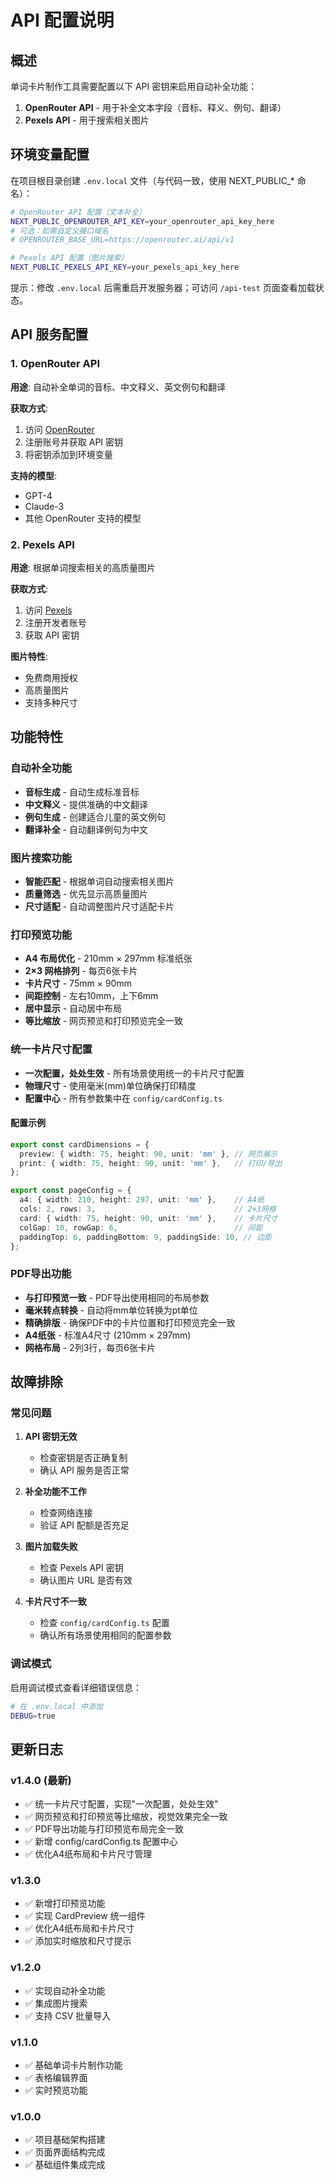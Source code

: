 # API 配置说明

## 概述

单词卡片制作工具需要配置以下 API 密钥来启用自动补全功能：

1. **OpenRouter API** - 用于补全文本字段（音标、释义、例句、翻译）
2. **Pexels API** - 用于搜索相关图片

## 环境变量配置

在项目根目录创建 `.env.local` 文件（与代码一致，使用 NEXT_PUBLIC_* 命名）：

```bash
# OpenRouter API 配置（文本补全）
NEXT_PUBLIC_OPENROUTER_API_KEY=your_openrouter_api_key_here
# 可选：如需自定义接口域名
# OPENROUTER_BASE_URL=https://openrouter.ai/api/v1

# Pexels API 配置（图片搜索）
NEXT_PUBLIC_PEXELS_API_KEY=your_pexels_api_key_here
```

提示：修改 `.env.local` 后需重启开发服务器；可访问 `/api-test` 页面查看加载状态。

## API 服务配置

### 1. OpenRouter API

**用途**: 自动补全单词的音标、中文释义、英文例句和翻译

**获取方式**:
1. 访问 [OpenRouter](https://openrouter.ai/)
2. 注册账号并获取 API 密钥
3. 将密钥添加到环境变量

**支持的模型**:
- GPT-4
- Claude-3
- 其他 OpenRouter 支持的模型

### 2. Pexels API

**用途**: 根据单词搜索相关的高质量图片

**获取方式**:
1. 访问 [Pexels](https://www.pexels.com/api/)
2. 注册开发者账号
3. 获取 API 密钥

**图片特性**:
- 免费商用授权
- 高质量图片
- 支持多种尺寸

## 功能特性

### 自动补全功能

- **音标生成** - 自动生成标准音标
- **中文释义** - 提供准确的中文翻译
- **例句生成** - 创建适合儿童的英文例句
- **翻译补全** - 自动翻译例句为中文

### 图片搜索功能

- **智能匹配** - 根据单词自动搜索相关图片
- **质量筛选** - 优先显示高质量图片
- **尺寸适配** - 自动调整图片尺寸适配卡片

### 打印预览功能

- **A4 布局优化** - 210mm × 297mm 标准纸张
- **2×3 网格排列** - 每页6张卡片
- **卡片尺寸** - 75mm × 90mm
- **间距控制** - 左右10mm，上下6mm
- **居中显示** - 自动居中布局
- **等比缩放** - 网页预览和打印预览完全一致

### 统一卡片尺寸配置

- **一次配置，处处生效** - 所有场景使用统一的卡片尺寸配置
- **物理尺寸** - 使用毫米(mm)单位确保打印精度
- **配置中心** - 所有参数集中在 `config/cardConfig.ts`

#### 配置示例
```typescript
export const cardDimensions = {
  preview: { width: 75, height: 90, unit: 'mm' }, // 网页展示
  print: { width: 75, height: 90, unit: 'mm' },   // 打印/导出
};

export const pageConfig = {
  a4: { width: 210, height: 297, unit: 'mm' },    // A4纸
  cols: 2, rows: 3,                               // 2×3网格
  card: { width: 75, height: 90, unit: 'mm' },    // 卡片尺寸
  colGap: 10, rowGap: 6,                          // 间距
  paddingTop: 6, paddingBottom: 9, paddingSide: 10, // 边距
};
```

### PDF导出功能

- **与打印预览一致** - PDF导出使用相同的布局参数
- **毫米转点转换** - 自动将mm单位转换为pt单位
- **精确排版** - 确保PDF中的卡片位置和打印预览完全一致
- **A4纸张** - 标准A4尺寸 (210mm × 297mm)
- **网格布局** - 2列3行，每页6张卡片

## 故障排除

### 常见问题

1. **API 密钥无效**
   - 检查密钥是否正确复制
   - 确认 API 服务是否正常

2. **补全功能不工作**
   - 检查网络连接
   - 验证 API 配额是否充足

3. **图片加载失败**
   - 检查 Pexels API 密钥
   - 确认图片 URL 是否有效

4. **卡片尺寸不一致**
   - 检查 `config/cardConfig.ts` 配置
   - 确认所有场景使用相同的配置参数

### 调试模式

启用调试模式查看详细错误信息：

```bash
# 在 .env.local 中添加
DEBUG=true
```

## 更新日志

### v1.4.0 (最新)
- ✅ 统一卡片尺寸配置，实现"一次配置，处处生效"
- ✅ 网页预览和打印预览等比缩放，视觉效果完全一致
- ✅ PDF导出功能与打印预览布局完全一致
- ✅ 新增 config/cardConfig.ts 配置中心
- ✅ 优化A4纸布局和卡片尺寸管理

### v1.3.0
- ✅ 新增打印预览功能
- ✅ 实现 CardPreview 统一组件
- ✅ 优化A4纸布局和卡片尺寸
- ✅ 添加实时缩放和尺寸提示

### v1.2.0
- ✅ 实现自动补全功能
- ✅ 集成图片搜索
- ✅ 支持 CSV 批量导入

### v1.1.0
- ✅ 基础单词卡片制作功能
- ✅ 表格编辑界面
- ✅ 实时预览功能

### v1.0.0
- ✅ 项目基础架构搭建
- ✅ 页面界面结构完成
- ✅ 基础组件集成完成 